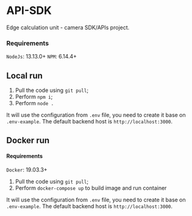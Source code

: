 # API-SDK
Edge calculation unit - camera SDK/APIs project.

### Requirements
`NodeJs`: 13.13.0+
`NPM`: 6.14.4+
## Local run
1. Pull the code using `git pull`;
2. Perform `npm i`;
3. Perform `node .`

It will use the configuration from `.env` file, you need to create it base on `.env-example`. The default backend host is `http://localhost:3000`.
## Docker run
#### Requirements
`Docker`: 19.03.3+
1. Pull the code using `git pull`;
2. Perform `docker-compose up` to build image and run container

It will use the configuration from `.env` file, you need to create it base on `.env-example`. The default backend host is `http://localhost:3000`.
